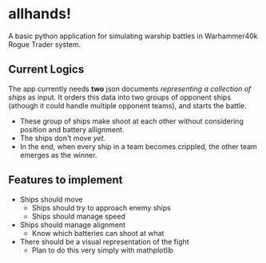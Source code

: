 # allhands!
A basic python application for simulating warship battles in Warhammer40k Rogue Trader system.

## Current Logics

The app currently needs **two** json documents *representing a collection of ships* as input. It orders this data into two groups of opponent ships (athough it could handle multiple opponent teams), and starts the battle.
- These group of ships make shoot at each other without considering position and battery allignment.
- The ships don't move *yet*.
- In the end, when every ship in a team becomes crippled, the other team emerges as the winner.

## Features to implement
- Ships should move
    - Ships should try to approach enemy ships
    - Ships should manage speed
- Ships should manage alignment
    - Know which batteries can shoot at what
- There should be a visual representation of the fight
    - Plan to do this very simply with mathplotlib